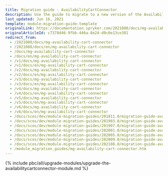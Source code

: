 ```yaml
---
title: Migration guide - AvailabilityCartConnector
description: Use the guide to migrate to a new version of the AvailabilityCartConnector module.
last_updated: Jun 16, 2021
template: module-migration-guide-template
originalLink: https://documentation.spryker.com/2021080/docs/mg-availability-cart-connector
originalArticleId: c7378d46-9fbb-446a-8e24-d0c0e13ce381
redirect_from:
  - /2021080/docs/mg-availability-cart-connector
  - /2021080/docs/en/mg-availability-cart-connector
  - /docs/mg-availability-cart-connector
  - /docs/en/mg-availability-cart-connector
  - /v1/docs/mg-availability-cart-connector
  - /v1/docs/en/mg-availability-cart-connector
  - /v2/docs/mg-availability-cart-connector
  - /v2/docs/en/mg-availability-cart-connector
  - /v3/docs/mg-availability-cart-connector
  - /v3/docs/en/mg-availability-cart-connector
  - /v4/docs/mg-availability-cart-connector
  - /v4/docs/en/mg-availability-cart-connector
  - /v5/docs/mg-availability-cart-connector
  - /v5/docs/en/mg-availability-cart-connector
  - /v6/docs/mg-availability-cart-connector
  - /v6/docs/en/mg-availability-cart-connector
  - /docs/scos/dev/module-migration-guides/201811.0/migration-guide-availabilitycartconnector.html
  - /docs/scos/dev/module-migration-guides/201903.0/migration-guide-availabilitycartconnector.html
  - /docs/scos/dev/module-migration-guides/201907.0/migration-guide-availabilitycartconnector.html
  - /docs/scos/dev/module-migration-guides/202001.0/migration-guide-availabilitycartconnector.html
  - /docs/scos/dev/module-migration-guides/202005.0/migration-guide-availabilitycartconnector.html
  - /docs/scos/dev/module-migration-guides/202009.0/migration-guide-availabilitycartconnector.html
  - /docs/scos/dev/module-migration-guides/202108.0/migration-guide-availabilitycartconnector.html
  - /module_migration_guides/mg-availability-cart-connector.htm
---
```


{% include pbc/all/upgrade-modules/upgrade-the-availabilitycartconnector-module.md %} <!-- To edit, see /_includes/pbc/all/upgrade-modules/upgrade-the-availabilitycartconnector-module.md -->
